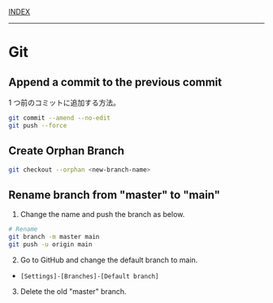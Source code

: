 [INDEX](../)

---

# Git

## Append a commit to the previous commit

1 つ前のコミットに追加する方法。

```bash
git commit --amend --no-edit
git push --force
```

## Create Orphan Branch

```bash
git checkout --orphan <new-branch-name>
```

## Rename branch from "master" to "main"

1. Change the name and push the branch as below.

  ```bash
  # Rename
  git branch -m master main
  git push -u origin main
  ```

2. Go to GitHub and change the default branch to main.

  * `[Settings]-[Branches]-[Default branch]`

3. Delete the old "master" branch.
